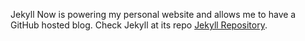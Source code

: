 Jekyll Now is powering my personal website and allows me to have a GitHub hosted blog.
Check Jekyll at its repo [Jekyll Repository](https://github.com/jekyll/jekyll).
